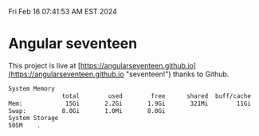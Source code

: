 Fri Feb 16 07:41:53 AM EST 2024

# Angular seventeen


This project is live at [https://angularseventeen.github.io](https://angularseventeen.github.io "seventeen!") thanks to Github.

```bash
System Memory
               total        used        free      shared  buff/cache   available
Mem:            15Gi       2.2Gi       1.9Gi       321Mi        11Gi        13Gi
Swap:          8.0Gi       1.0Mi       8.0Gi
System Storage
505M	.
